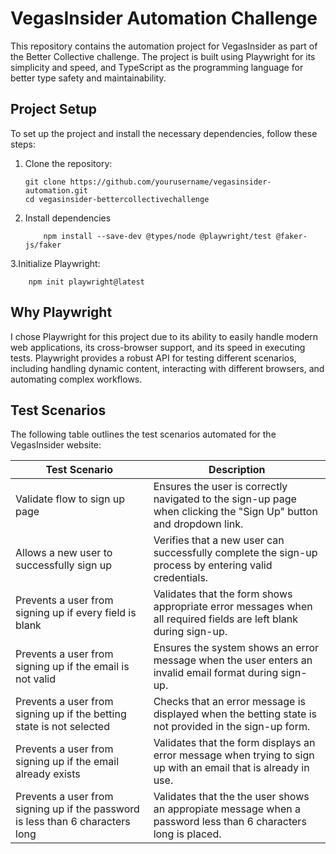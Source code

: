 # VegasInsider Automation Challenge

This repository contains the automation project for VegasInsider as part of the Better Collective challenge. The project is built using Playwright for its simplicity and speed, and TypeScript as the programming language for better type safety and maintainability.

## Project Setup

To set up the project and install the necessary dependencies, follow these steps:

1. Clone the repository:

   ```
   git clone https://github.com/yourusername/vegasinsider-automation.git
   cd vegasinsider-bettercollectivechallenge
   ```

2. Install dependencies

   ```
       npm install --save-dev @types/node @playwright/test @faker-js/faker
   ```

3.Initialize Playwright:

```
    npm init playwright@latest
```

## Why Playwright

I chose Playwright for this project due to its ability to easily handle modern web applications, its cross-browser support, and its speed in executing tests. Playwright provides a robust API for testing different scenarios, including handling dynamic content, interacting with different browsers, and automating complex workflows.

## Test Scenarios

The following table outlines the test scenarios automated for the VegasInsider website:

| Test Scenario                                                                  | Description                                                                                                       |
| ------------------------------------------------------------------------------ | ----------------------------------------------------------------------------------------------------------------- |
| Validate flow to sign up page                                                  | Ensures the user is correctly navigated to the sign-up page when clicking the "Sign Up" button and dropdown link. |
| Allows a new user to successfully sign up                                      | Verifies that a new user can successfully complete the sign-up process by entering valid credentials.             |
| Prevents a user from signing up if every field is blank                        | Validates that the form shows appropriate error messages when all required fields are left blank during sign-up.  |
| Prevents a user from signing up if the email is not valid                      | Ensures the system shows an error message when the user enters an invalid email format during sign-up.            |
| Prevents a user from signing up if the betting state is not selected           | Checks that an error message is displayed when the betting state is not provided in the sign-up form.             |
| Prevents a user from signing up if the email already exists                    | Validates that the form displays an error message when trying to sign up with an email that is already in use.    |
| Prevents a user from signing up if the password is less than 6 characters long | Validates that the the user shows an appropiate message when a password less than 6 characters long is placed.    |
